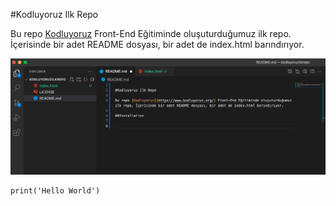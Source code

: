 
#Kodluyoruz Ilk Repo

Bu repo [Kodluyoruz](https://www.kodluyoruz.org/) Front-End Eğitiminde oluşuturduğumuz ilk repo. İçerisinde bir adet README dosyası, bir adet de index.html barındırıyor.


![Projenin Görüntüsü](https://github.com/canyoldas0/kodluyoruzilkrepo/blob/main/ss1.png)

```
print('Hello World')

```

